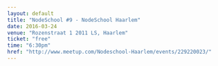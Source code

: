 ```yaml
---
layout: default
title: "NodeSchool #9 - NodeSchool Haarlem"
date: 2016-03-24
venue: "Rozenstraat 1 2011 LS, Haarlem"
ticket: "free"
time: "6:30pm"
href: "http://www.meetup.com/Nodeschool-Haarlem/events/229220023/"
---
```

